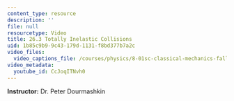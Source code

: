 ```yaml
---
content_type: resource
description: ''
file: null
resourcetype: Video
title: 26.3 Totally Inelastic Collisions
uid: 1b85c9b9-9c43-179d-1131-f8bd377b7a2c
video_files:
  video_captions_file: /courses/physics/8-01sc-classical-mechanics-fall-2016/week-9-collision-theory/26.3-totally-inelastic-collisions/26.3-totally-inelastic-collisions/CcJoqITNvh0.vtt
video_metadata:
  youtube_id: CcJoqITNvh0
---
```


**Instructor:** Dr. Peter Dourmashkin